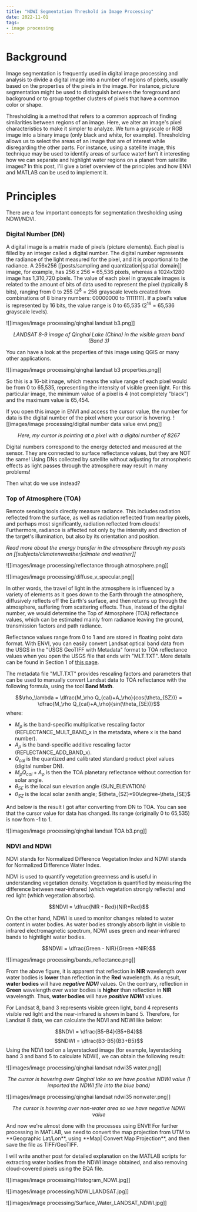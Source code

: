 ```yaml
---
title: "NDWI Segmentation Threshold in Image Processing"
date: 2022-11-01
tags:
- image processing
---
```


# Background

Image segmentation is frequently used in digital image processing and analysis to divide a digital image into a number of regions of pixels, usually based on the properties of the pixels in the image. For instance, picture segmentation might be used to distinguish between the foreground and background or to group together clusters of pixels that have a common color or shape.

Thresholding is a method that refers to a common approach of finding similarities between regions of an image. Here, we alter an image's pixel characteristics to make it simpler to analyze. We turn a grayscale or RGB image into a binary image (only black and white, for example). Thresholding allows us to select the areas of an image that are of interest while disregarding the other parts. For instance, using a satellite image, this technique may be used to identify areas of surface water! Isn't it interesting how we can separate and highlight water regions on a planet from satellite images? In this post, I'll give a brief overview of the principles and how ENVI and MATLAB can be used to implement it.

# Principles

There are a few important concepts for segmentation thresholding using NDWI/NDVI.

### Digital Number (DN)

A digital image is a matrix made of pixels (picture elements). Each pixel is filled by an integer called a digital number. The digital number represents the radiance of the light measured for the pixel, and it is proportional to the radiance. A 256x256 [[posts/sampling and quantization|spatial domain]] image, for example, has 256 x 256 = 65,536 pixels, whereas a 1024x1280 image has 1,310,720 pixels. The value of each pixel in grayscale images is related to the amount of bits of data used to represent the pixel (typically 8 bits), ranging from 0 to 255 (2<sup>8</sup> = 256 grayscale levels created from combinations of 8 binary numbers: 00000000 to 11111111). If a pixel's value is represented by 16 bits, the value range is 0 to 65,535 (2<sup>16</sup> = 65,536 grayscale levels).

![[images/image processing/qinghai landsat b3.png]]
<p align = "center">  
<i>LANDSAT 8-9 image of Qinghai Lake (China) in the visible green band (Band 3)
</i>
</p>
You can have a look at the properties of this image using QGIS or many other applications.

![[images/image processing/qinghai landsat b3 properties.png]]

So this is a 16-bit image, which means the value range of each pixel would be from 0 to 65,535, representing the intensity of visible green light. For this particular image, the minimum value of a pixel is 4 (not completely "black") and the maximum value is 65,454.

If you open this image in ENVI and access the cursor value, the number for data is the digital number of the pixel where your cursor is hovering.
 ![[images/image processing/digital number data value envi.png]]
 <p align = "center">  
<i>Here, my cursor is pointing at a pixel with a digital number of 8267
</i>
</p>
Digital numbers correspond to the energy detected and measured at the sensor. They are connected to surface reflectance values, but they are NOT the same! Using DNs collected by satellite without adjusting for atmospheric effects as light passes through the atmosphere may result in many problems!

Then what do we use instead?

### Top of Atmosphere (TOA)

Remote sensing tools directly measure radiance. This includes radiation reflected from the surface, as well as radiation reflected from nearby pixels, and perhaps most significantly, radiation reflected from clouds! Furthermore, radiance is affected not only by the intensity and direction of the target's illumination, but also by its orientation and position.

*Read more about the energy transfer in the atmosphere through my posts on [[subjects/climatenweather|climate and weather]]*

![[images/image processing/reflectance through atmosphere.png]]

![[images/image processing/diffuse_v_specular.png]]

In other words, the travel of light in the atmosphere is influenced by a variety of elements as it goes down to the Earth through the atmosphere, diffusively reflects off the Earth's surface, and then returns up through the atmosphere, suffering from scattering effects. Thus, instead of the digital number, we would determine the Top of Atmosphere (TOA) reflectance values, which can be estimated mainly from radiance leaving the ground, transmission factors and path radiance.

Reflectance values range from 0 to 1 and are stored in floating point data format. With ENVI, you can easily convert Landsat optical band data from the USGS in the "USGS GeoTIFF with Metadata" format to TOA reflectance values when you open the USGS file that ends with "MLT.TXT". More details can be found in Section 1 of [this page](https://yceo.yale.edu/how-convert-landsat-dns-top-atmosphere-toa-reflectance?fbclid=IwAR0UbHmDqOGd6FrrCxYh7CcCTHtwFZ7u6wJhEyMscWnD3wUHrUHSWIYjFVo).

The metadata file "MLT.TXT"  provides rescaling factors and parameters that can be used to manually convert Landsat data to TOA reflectance with the following formula, using the tool **Band Math**.

$$\rho_\lambda = \dfrac{M_\rho Q_{cal}+A_\rho}{cos(\theta_{SZ})} = \dfrac{M_\rho Q_{cal}+A_\rho}{sin(\theta_{SE})}$$
where:
- $M_\rho$ is the band-specific multiplicative rescaling factor (REFLECTANCE_MULT_BAND_x in the metadata, where x is the band number).
- $A_\rho$ is the band-specific additive rescaling factor (REFLECTANCE_ADD_BAND_x).
- $Q_{cal}$ is the quantized and calibrated standard product pixel values (digital number DN).
- $M_\rho Q_{cal} + A_\rho$ is then the TOA planetary reflectance without correction for solar angle.
- $\theta_{SE}$ is the local sun elevation angle (SUN_ELEVATION)
- $\theta_{SZ}$ is the local solar zenith angle; $\theta_{SZ}=90\degree-\theta_{SE}$

And below is the result I got after converting from DN to TOA. You can see that the cursor value for data has changed. Its range (originally 0 to 65,535) is now from -1 to 1.

![[images/image processing/qinghai landsat TOA b3.png]]

### NDVI and NDWI

NDVI stands for Normalized Difference Vegetation Index and NDWI stands for Normalized Difference Water Index.

NDVI is used to quantify vegetation greenness and is useful in understanding vegetation density. Vegetation is quantified by measuring the difference between near-infrared (which vegetation strongly reflects) and red light (which vegetation absorbs).

$$NDVI = \dfrac{NIR - Red}{NIR+Red}$$

On the other hand, NDWI is used to monitor changes related to water content in water bodies. As water bodies strongly absorb light in visible to infrared electromagnetic spectrum, NDWI uses green and near-infrared bands to hightlight water bodies.

$$NDWI = \dfrac{Green - NIR}{Green +NIR}$$

![[images/image processing/bands_reflectance.png]]

From the above figure, it is apparent that reflection in **NIR** wavelength over water bodies is **lower** than reflection in the **Red** wavelength. As a result, **water bodies** will have ***negative NDVI*** values. On the contrary, reflection in **Green** wavelength over water bodies is **higher** than reflection in **NIR** wavelength. Thus, **water bodies** will have ***positive NDWI*** values.

For Landsat 8, band 3 represents visible green light, band 4 represents visible red light and the near-infrared is shown in band 5. Therefore, for Landsat 8 data, we can calculate the NDVI and NDWI like below:

$$NDVI = \dfrac{B5-B4}{B5+B4}$$
$$NDWI = \dfrac{B3-B5}{B3+B5}$$
Using the NDVI tool on a layerstacked image (for example, layerstacking band 3 and band 5 to calculate NDWI), we can obtain the following result:

![[images/image processing/qinghai landsat ndwi35 water.png]]
 <p align = "center">  
<i>The cursor is hovering over Qinghai lake so we have positive NDWI value (I imported the NDWI file into the blue band)
</i>
</p>
![[images/image processing/qinghai landsat ndwi35 nonwater.png]]
 <p align = "center">  
<i>The cursor is hovering over non-water area so we have negative NDWI value
</i>
</p>
And now we're almost done with the processes using ENVI! For further processing in MATLAB, we need to convert the map projection from UTM to **Geographic Lat/Lon**, using **Map| Convert Map Projection**, and then save the file as TIFF/GeoTIFF.

I will write another post for detailed explanation on the MATLAB scripts for extracting water bodies from the NDWI image obtained, and also removing cloud-covered pixels using the BQA file.

![[images/image processing/Histogram_NDWI.jpg]]

![[images/image processing/NDWI_LANDSAT.jpg]]

![[images/image processing/Surface_Water_LANDSAT_NDWI.jpg]]
